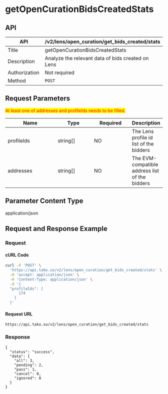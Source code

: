 # getOpenCurationBidsCreatedStats

## API

<table><thead><tr><th width="169">API</th><th>/v2/lens/open_curation/get_bids_created/stats</th></tr></thead><tbody><tr><td>Title</td><td>getOpenCurationBidsCreatedStats</td></tr><tr><td>Description</td><td>Analyze the relevant data of bids created on Lens</td></tr><tr><td>Authorization</td><td>Not required</td></tr><tr><td>Method</td><td><code>POST</code></td></tr></tbody></table>

## Request Parameters

<mark style="color:red;">At least one of addresses and profileIds needs to be filled.</mark>

<table><thead><tr><th width="145">Name</th><th width="101">Type</th><th width="106">Required</th><th>Description</th></tr></thead><tbody><tr><td>profileIds</td><td>string[]</td><td>NO</td><td>The Lens profile id list of the bidders</td></tr><tr><td>addresses</td><td>string[]</td><td>NO</td><td>The EVM-compatible address list of the bidders</td></tr></tbody></table>

## Parameter Content Type

application/json

## Request and Response Example

### Request

#### cURL Code

```bash
curl -X 'POST' \
  'https://api.tako.so/v2/lens/open_curation/get_bids_created/stats' \
  -H 'accept: application/json' \
  -H 'Content-Type: application/json' \
  -d '{
  "profileIds": [
      174
    ]
  }'
```

#### Request URL

`https://api.tako.so/v2/lens/open_curation/get_bids_created/stats`

### Response

```
{
  "status": "success",
  "data": {
    "all": 3,
    "pending": 2,
    "pass": 1,
    "cancel": 0,
    "ignored": 0
  }
}
```

